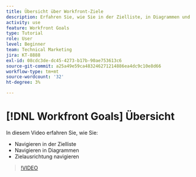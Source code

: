 ```yaml
---
title: Übersicht über Workfront-Ziele
description: Erfahren Sie, wie Sie in der Zielliste, in Diagrammen und in der Zielausrichtung navigieren.
activity: use
feature: Workfront Goals
type: Tutorial
role: User
level: Beginner
team: Technical Marketing
jira: KT-8888
exl-id: 08cdc3de-dc45-4273-b17b-90ae753613c6
source-git-commit: a25a49e59ca483246271214886ea4dc9c10e8d66
workflow-type: tm+mt
source-wordcount: '32'
ht-degree: 3%

---
```


# [!DNL Workfront Goals] Übersicht

In diesem Video erfahren Sie, wie Sie:

* Navigieren in der Zielliste
* Navigieren in Diagrammen
* Zielausrichtung navigieren

>[!VIDEO](https://video.tv.adobe.com/v/335182/?quality=12&learn=on)
